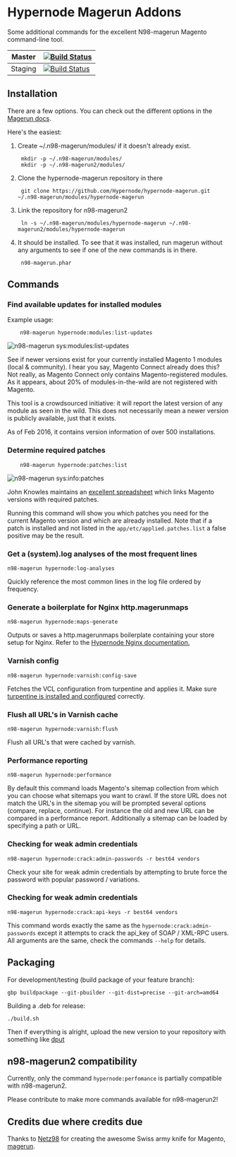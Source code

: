 Hypernode Magerun Addons
==============



Some additional commands for the excellent N98-magerun Magento command-line tool.

| Master  |  [![Build Status](https://travis-ci.org/Hypernode/hypernode-magerun.svg?branch=master)](https://travis-ci.org/Hypernode/hypernode-magerun) |
|------------|-------------------------------------------------|
| Staging  | [![Build Status](https://travis-ci.org/Hypernode/hypernode-magerun.svg?branch=staging)](https://travis-ci.org/Hypernode/hypernode-magerun)  |

Installation
------------
There are a few options.  You can check out the different options in the [Magerun
docs](http://magerun.net/introducting-the-new-n98-magerun-module-system/).

Here's the easiest:

1. Create ~/.n98-magerun/modules/ if it doesn't already exist.

        mkdir -p ~/.n98-magerun/modules/
        mkdir -p ~/.n98-magerun2/modules/

2. Clone the hypernode-magerun repository in there

        git clone https://github.com/Hypernode/hypernode-magerun.git ~/.n98-magerun/modules/hypernode-magerun

3. Link the repository for n98-magerun2

        ln -s ~/.n98-magerun/modules/hypernode-magerun ~/.n98-magerun2/modules/hypernode-magerun

4. It should be installed. To see that it was installed, run magerun without any arguments to see if one of the new commands is in there.

        n98-magerun.phar

Commands
--------

### Find available updates for installed modules ###

Example usage:

        n98-magerun hypernode:modules:list-updates

![n98-magerun sys:modules:list-updates](https://cloud.githubusercontent.com/assets/431360/12973661/3d7842ec-d0ae-11e5-9ebb-40da2ceac3e3.png)

See if newer versions exist for your currently installed Magento 1 modules (local & community). I hear you say, Magento Connect already does this? Not really, as Magento Connect only contains Magento-registered modules. As it appears, about 20% of modules-in-the-wild are not registered with Magento.

This tool is a crowdsourced initiative: it will report the latest version of any module as seen in the wild. This does not necessarily mean a newer version is publicly available, just that it exists.

As of Feb 2016, it contains version information of over 500 installations.

### Determine required patches ###

        n98-magerun hypernode:patches:list

![n98-magerun sys:info:patches](https://cloud.githubusercontent.com/assets/431360/12973660/3d77a648-d0ae-11e5-8a74-ddefb0e90d81.png)

John Knowles maintains an [excellent spreadsheet](https://docs.google.com/spreadsheets/d/1MTbU9Bq130zrrsJwLIB9d8qnGfYZnkm4jBlfNaBF19M/pubhtml?widget=true) which links Magento versions with required patches.

Running this command will show you which patches you need for the current Magento version and which are already installed. Note that if a patch is installed and not listed in the `app/etc/applied.patches.list` a false positive may be the result.

### Get a (system).log analyses of the most frequent lines ###

	n98-magerun hypernode:log-analyses
	
Quickly reference the most common lines in the log file ordered by frequency.

### Generate a boilerplate for Nginx http.magerunmaps ###

	n98-magerun hypernode:maps-generate
	
Outputs or saves a http.magerunmaps boilerplate containing your store setup for Nginx. Refer to the [Hypernode Nginx documentation.](https://support.hypernode.com/knowledgebase/how-to-use-nginx/)
	
### Varnish config ###

	n98-magerun hypernode:varnish:config-save
	
Fetches the VCL configuration from turpentine and applies it. Make sure [turpentine is installed and configured](https://support.hypernode.com/knowledgebase/varnish-on-hypernode/) correctly.

### Flush all URL's in Varnish cache ###

	n98-magerun hypernode:varnish:flush
	
Flush all URL's that were cached by varnish.

### Performance reporting ###

	n98-magerun hypernode:performance
	
By default this command loads Magento's sitemap collection from which you can choose what sitemaps you want to crawl. If the store URL does not match the URL's in the sitemap you will be prompted several options (compare, replace, continue). For instance the old and new URL can be compared in a performance report. Additionally a sitemap can be loaded by specifying a path or URL. 

### Checking for weak admin credentials ###

    n98-magerun hypernode:crack:admin-passwords -r best64 vendors

Check your site for weak admin credentials by attempting to brute force the password with popular password / variations.

### Checking for weak admin credentials ###

    n98-magerun hypernode:crack:api-keys -r best64 vendors

This command words exactly the same as the `hypernode:crack:admin-passwords` except it attempts to crack the api_key of SOAP / XML-RPC users. All arguments are the same, check the commands `--help` for details.

Packaging
--------

For development/testing (build package of your feature branch):
```
gbp buildpackage --git-pbuilder --git-dist=precise --git-arch=amd64
```

Building a .deb for release:
```
./build.sh
```

Then if everything is alright, upload the new version to your repository with something like [dput](http://manpages.ubuntu.com/manpages/precise/man1/dput.1.html)

n98-magerun2 compatibility
-----------------------

Currently, only the command `hypernode:perfomance` is partially compatible with n98-magerun2. 

Please contribute to make more commands available for n98-magerun2!

Credits due where credits due
--------

Thanks to [Netz98](http://www.netz98.de) for creating the awesome Swiss army knife for Magento, [magerun](https://github.com/netz98/n98-magerun/).

